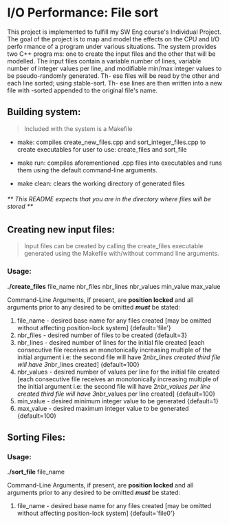 # I/O Performance: File sort

This project is implemented to fulfill my SW Eng course's Individual Project.
The goal of the project is to map and model the effects on the CPU and I/O perfo
rmance of a program under various situations. The system provides two C++ progra
ms: one to create the input files and the other that will be modelled. The input
files contain a variable number of lines, variable number of integer values per
line, and modifiable min/max integer values to be pseudo-randomly generated. Th-
ese files will be read by the other and each line sorted; using stable-sort. Th-
ese lines are then written into a new file with -sorted appended to the original
file's name.

## Building system:
> Included with the system is a Makefile
 - make: compiles create_new_files.cpp and sort_integer_files.cpp to create
         executables for user to use: create_files and sort_file
         
 - make run: compiles aforementioned .cpp files into executables and runs 
             them using the default command-line arguments.
             
 - make clean: clears the working directory of generated files
     
###### ** This README expects that you are in the directory where files will be stored **
## Creating new input files:
> Input files can be created by calling the create_files executable generated
> using the Makefile with/without command line arguments.
 
### Usage: 
  **./create_files** file_name nbr_files nbr_lines nbr_values min_value max_value
 
 Command-Line Arguments, if present, are **position locked** and all arguments prior
 to any desired to be omitted __*must*__ be stated:
 1. file_name - desired base name for any files created 
                  [may be omitted without affecting position-lock system]
                  {default='file'}
 2. nbr_files - desired number of files to be created
                  {default=3}
 3. nbr_lines - desired number of lines for the initial file created
                  [each consecutive file receives an monotonically increasing 
                   multiple of the initial argument
                   i.e: 
                        the second file will have 2*nbr_lines created
                        third file will have 3*nbr_lines created]
                  {default=100}
 4. nbr_values - desired number of values per line for the initial file created
                  [each consecutive file receives an monotonically increasing 
                   multiple of the initial argument
                   i.e: 
                        the second file will have 2*nbr_values per line created
                        third file will have 3*nbr_values per line created]
                  {default=100}
 5. min_value - desired minimum integer value to be generated
                  {default=1}
 6. max_value - desired maximum integer value to be generated
                  {default=100}



## Sorting Files:
### Usage:
  **./sort_file** file_name
  
 Command-Line Arguments, if present, are **position locked** and all arguments prior
 to any desired to be omitted __*must*__ be stated:
 1. file_name - desired base name for any files created 
                  [may be omitted without affecting position-lock system]
                  {default='file0'}
